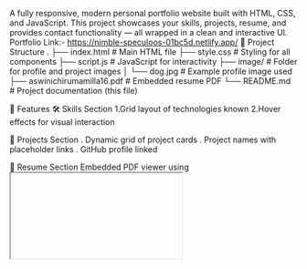 A fully responsive, modern personal portfolio website built with HTML, CSS, and JavaScript. This project showcases your skills, projects, resume, and provides contact functionality — all wrapped in a clean and interactive UI.
Portfolio Link:- https://nimble-speculoos-01bc5d.netlify.app/
📁 Project Structure
.
├── index.html             # Main HTML file
├── style.css              # Styling for all components
├── script.js              # JavaScript for interactivity
├── image/                 # Folder for profile and project images
│   └── dog.jpg            # Example profile image used
├── aswinichirumamilla16.pdf # Embedded resume PDF
└── README.md              # Project documentation (this file)


🎯 Features
🛠 Skills Section
1.Grid layout of technologies known
2.Hover effects for visual interaction

📁 Projects Section
. Dynamic grid of project cards
. Project names with placeholder links
. GitHub profile linked

📄 Resume Section
  Embedded PDF viewer using <iframe>
  Direct link to download resume
✉️ Contact Section
  Contact form with input validation
  Social media links
  Responsive and accessible layout
📸 Screenshots
  Include screenshots of the Home, About, Skills, Projects, Resume, and Contact sections here if publishing online.
🚀 Getting Started
  To run this project locally:
    Clone or download this repository.
    Make sure you have a web browser installed (e.g., Chrome).
    Open index.html in the browser.
Or use a live server:
If using VS Code:
i. Install Live Server extension.
ii. Right-click on index.html > “Open with Live Server”.
🖌 Customization
. Change Profile Picture
. Replace image/dog.jpg with your own image. Make sure to name it dog.jpg or update the CSS background paths.
Update Resume
  Replace aswinichirumamilla16.pdf with your updated resume. Ensure the filename matches or update the link in index.html.
Add Projects
  In the Projects section of index.html, you can duplicate and modify the .project-card divs:

html
<div class="project-card">
  <h3>Project Title</h3>
  <p>Short description of the project.</p>
  <a href="your-project-link" target="_blank">View Project</a>
</div>
📱 Responsive Design
. The website is fully responsive:
' Media queries adjust layout for mobile and tablet views.
. Components stack gracefully on smaller screens.
🛠 Built With
🔹HTML5
🔹CSS3 (including Flexbox & Grid)
🔹JavaScript (ES6)
🔹Font Awesome (for social icons)
🔹Google Fonts (Poppins)
💡 JavaScript Highlights (script.js)
▶️Active link highlighting
▶️Smooth navigation between sections
▶️Dynamic behavior across screen sizes
📝 Future Improvements
. Backend for handling contact form submissions
. Dark/light theme toggle
. Animation on scroll

